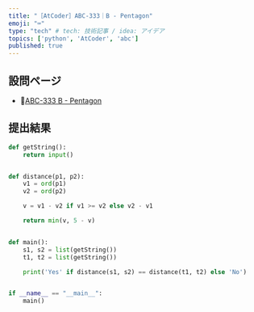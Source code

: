 ```yaml
---
title: "［AtCoder］ABC-333｜B - Pentagon"
emoji: "⌨️"
type: "tech" # tech: 技術記事 / idea: アイデア
topics: ['python', 'AtCoder', 'abc']
published: true
---
```


## 設問ページ

- 🔗[ABC-333 B - Pentagon](https://atcoder.jp/contests/abc333/tasks/abc333_b)

## 提出結果

```python
def getString():
    return input()


def distance(p1, p2):
    v1 = ord(p1)
    v2 = ord(p2)

    v = v1 - v2 if v1 >= v2 else v2 - v1

    return min(v, 5 - v)


def main():
    s1, s2 = list(getString())
    t1, t2 = list(getString())

    print('Yes' if distance(s1, s2) == distance(t1, t2) else 'No')


if __name__ == "__main__":
    main()
```
